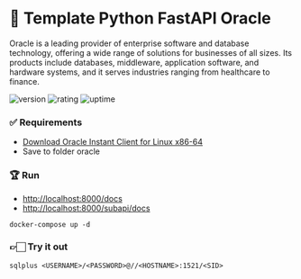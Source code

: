 # 🎉 Template Python FastAPI Oracle

Oracle is a leading provider of enterprise software and database technology, offering a wide range of solutions for businesses of all sizes. Its products include databases, middleware, application software, and hardware systems, and it serves industries ranging from healthcare to finance.

![version](https://img.shields.io/badge/version-1.0-blue)
![rating](https://img.shields.io/badge/rating-★★★★★-yellow)
![uptime](https://img.shields.io/badge/uptime-100%25-brightgreen)

### ✅ Requirements

- [Download Oracle Instant Client for Linux x86-64](https://www.oracle.com/database/technologies/instant-client/linux-x86-64-downloads.html)
- Save to folder oracle

### 🏆 Run

- [http://localhost:8000/docs](http://localhost:8000/docs)
- [http://localhost:8000/subapi/docs](http://localhost:8000/subapi/docs)

```shell
docker-compose up -d
```

### 👉🏻 Try it out

```shell
sqlplus <USERNAME>/<PASSWORD>@//<HOSTNAME>:1521/<SID>
```
